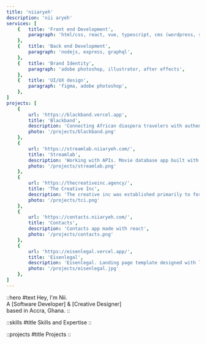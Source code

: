```yaml
---
title: 'niiaryeh'
description: 'nii aryeh'
services: [
	{	title: 'Front end Development',
		paragraph: 'html/css, react, vue, typescript, cms (wordpress, squarespace, webflow, etc)',
	},
	{	title: 'Back end Development',
		paragraph: 'nodejs, express, graphql',
	},
	{	title: 'Brand Identity',
		paragraph: 'adobe photoshop, illustrator, after effects',
	},
	{	title: 'UI/UX design',
		paragraph: 'figma, adobe photoshop',
	},
]
projects: [
	{
		url: 'https://blackband.vercel.app',
		title: 'Blackband',
		description: 'Connecting African diaspora travelers with authentic African cultural experiences.',
		photo: '/projects/blackband.png'
	},
	{
		url: 'https://streamlab.niiaryeh.com/',
		title: 'Streamlab',
		description: 'Working with APIs. Movie database app built with nuxt 3 + typescript. Powered with the TMdB API.',
		photo: '/projects/streamlab.png'
	},
	{
		url: 'https://thecreativeinc.agency/',
		title: 'The Creative Inc',
		description: 'The creative inc was established primarily to foster collaboration among fresh and developing talents. The intention was and still is; Seeking out new voices to amplify African creativity.',
		photo: '/projects/tci.png'
	},
	{
		url: 'https://contacts.niiaryeh.com/',
		title: 'Contacts',
		description: 'Contacts app made with react',
		photo: '/projects/contacts.png'
	},
	{
		url: 'https://eisenlegal.vercel.app/',
		title: 'Eisenlegal',
		description: 'Eisenlegal. Landing page template designed with legal firms in mind. nuxt pwa with sanity.',
		photo: '/projects/eisenlegal.jpg'
	},
]
---
```


::hero
#text
Hey, I'm Nii.\
A [Software Developer] & [Creative Designer]\
based in Accra, Ghana.
::

::skills
#title
Skills and Expertise
::

::projects
#title
Projects
::